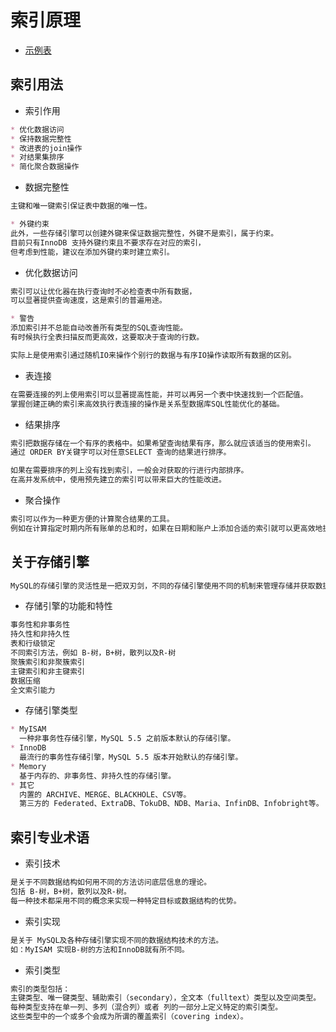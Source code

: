 # 索引原理

* [示例表](https://github.com/effectiveMySQL/OptimizingSQLStatements/blob/master/sql/chapter03.sql)

## 索引用法
* 索引作用
```md
* 优化数据访问
* 保持数据完整性
* 改进表的join操作
* 对结果集排序
* 简化聚合数据操作
```
* 数据完整性
```md
主键和唯一键索引保证表中数据的唯一性。

* 外键约束
此外，一些存储引擎可以创建外键来保证数据完整性，外键不是索引，属于约束。
目前只有InnoDB 支持外键约束且不要求存在对应的索引，
但考虑到性能，建议在添加外键约束时建立索引。
```

* 优化数据访问
```md
索引可以让优化器在执行查询时不必检查表中所有数据，
可以显著提供查询速度，这是索引的普遍用途。

* 警告
添加索引并不总能自动改善所有类型的SQL查询性能。
有时候执行全表扫描反而更高效，这要取决于查询的行数。

实际上是使用索引通过随机IO来操作个别行的数据与有序IO操作读取所有数据的区别。
```
* 表连接
```md
在需要连接的列上使用索引可以显著提高性能，并可以再另一个表中快速找到一个匹配值。
掌握创建正确的索引来高效执行表连接的操作是关系型数据库SQL性能优化的基础。
```
* 结果排序
```md
索引把数据存储在一个有序的表格中。如果希望查询结果有序，那么就应该适当的使用索引。
通过 ORDER BY关键字可以对任意SELECT 查询的结果进行排序。

如果在需要排序的列上没有找到索引，一般会对获取的行进行内部排序。
在高并发系统中，使用预先建立的索引可以带来巨大的性能改进。
```
* 聚合操作
```md
索引可以作为一种更方便的计算聚合结果的工具。
例如在计算指定时期内所有账单的总和时，如果在日期和账户上添加合适的索引就可以更高效地执行。
```

## 关于存储引擎
```md
MySQL的存储引擎的灵活性是一把双刃剑，不同的存储引擎使用不同的机制来管理存储并获取数据。
```
* 存储引擎的功能和特性
```md
事务性和非事务性
持久性和非持久性
表和行级锁定
不同索引方法，例如 B-树，B+树，散列以及R-树
聚簇索引和非聚簇索引
主键索引和非主键索引
数据压缩
全文索引能力
```
* 存储引擎类型
```md
* MyISAM
  一种非事务性存储引擎，MySQL 5.5 之前版本默认的存储引擎。
* InnoDB
  最流行的事务性存储引擎，MySQL 5.5 版本开始默认的存储引擎。
* Memory
  基于内存的、非事务性、非持久性的存储引擎。
* 其它
  内置的 ARCHIVE、MERGE、BLACKHOLE、CSV等。
  第三方的 Federated、ExtraDB、TokuDB、NDB、Maria、InfinDB、Infobright等。
```

## 索引专业术语
* 索引技术
```md
是关于不同数据结构如何用不同的方法访问底层信息的理论。
包括 B-树，B+树，散列以及R-树。
每一种技术都采用不同的概念来实现一种特定目标或数据结构的优势。
```
* 索引实现
```md
是关于 MySQL及各种存储引擎实现不同的数据结构技术的方法。
如：MyISAM 实现B-树的方法和InnoDB就有所不同。
```
* 索引类型
```md
索引的类型包括：
主键类型、唯一键类型、辅助索引（secondary），全文本（fulltext）类型以及空间类型。
每种类型支持在单一列、多列（混合列）或者 列的一部分上定义特定的索引类型。
这些类型中的一个或多个会成为所谓的覆盖索引（covering index）。
```
